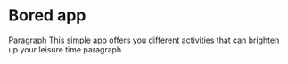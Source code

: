 # Bored app

Paragraph
This simple app offers you different activities that can brighten up your leisure time
paragraph
